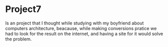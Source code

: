 # Project7
Is an project that I thought while studying with my boyfriend about computers architecture, beacause, while making conversions pratice we had to look for the result on the internet, and having a site for it would solve the problem.

